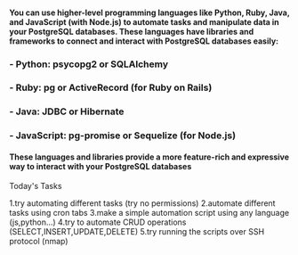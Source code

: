 #### You can use higher-level programming languages like Python, Ruby, Java, and JavaScript (with Node.js) to automate tasks and manipulate data in your PostgreSQL databases. These languages have libraries and frameworks to connect and interact with PostgreSQL databases easily:

### - Python: psycopg2 or SQLAlchemy
### - Ruby: pg or ActiveRecord (for Ruby on Rails)
### - Java: JDBC or Hibernate
### - JavaScript: pg-promise or Sequelize (for Node.js)

#### These languages and libraries provide a more feature-rich and expressive way to interact with your PostgreSQL databases

Today's Tasks

1.try automating different tasks (try no permissions)
2.automate different tasks using cron tabs
3.make a simple automation script using any language (js,python...)
4.try to automate CRUD operations (SELECT,INSERT,UPDATE,DELETE)
5.try running the scripts over SSH protocol (nmap)